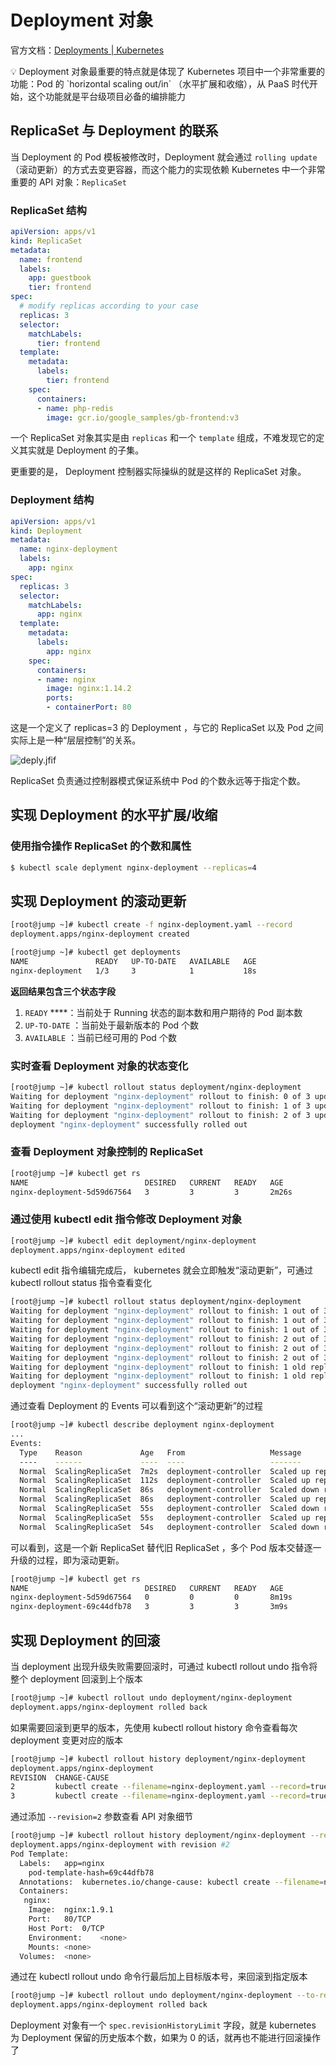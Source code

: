 # Deployment 对象

官方文档：[Deployments | Kubernetes](https://kubernetes.io/zh/docs/concepts/workloads/controllers/deployment/)

<aside>
💡 Deployment 对象最重要的特点就是体现了 Kubernetes 项目中一个非常重要的功能：Pod 的 `horizontal scaling out/in` （水平扩展和收缩），从 PaaS 时代开始，这个功能就是平台级项目必备的编排能力

</aside>

## ReplicaSet 与 Deployment 的联系

当 Deployment 的 Pod 模板被修改时，Deployment 就会通过 `rolling update` （滚动更新）的方式去变更容器，而这个能力的实现依赖 Kubernetes 中一个非常重要的 API 对象：`ReplicaSet`

### ReplicaSet 结构

```yaml
apiVersion: apps/v1
kind: ReplicaSet
metadata:
  name: frontend
  labels:
    app: guestbook
    tier: frontend
spec:
  # modify replicas according to your case
  replicas: 3
  selector:
    matchLabels:
      tier: frontend
  template:
    metadata:
      labels:
        tier: frontend
    spec:
      containers:
      - name: php-redis
        image: gcr.io/google_samples/gb-frontend:v3
```

一个 ReplicaSet 对象其实是由 `replicas` 和一个 `template` 组成，不难发现它的定义其实就是 Deployment 的子集。

更重要的是， Deployment 控制器实际操纵的就是这样的 ReplicaSet 对象。

### Deployment 结构

```yaml
apiVersion: apps/v1
kind: Deployment
metadata:
  name: nginx-deployment
  labels:
    app: nginx
spec:
  replicas: 3
  selector:
    matchLabels:
      app: nginx
  template:
    metadata:
      labels:
        app: nginx
    spec:
      containers:
      - name: nginx
        image: nginx:1.14.2
        ports:
        - containerPort: 80
```

这是一个定义了 replicas=3 的 Deployment ，与它的 ReplicaSet 以及 Pod 之间实际上是一种“层层控制”的关系。

![deply.jfif](https://docimg3.docs.qq.com/image/TNmzqnrY0ew04CWL5aH1KA.jpeg?w=388&h=389)

ReplicaSet 负责通过控制器模式保证系统中 Pod 的个数永远等于指定个数。

## 实现 Deployment 的水平扩展/收缩

### 使用指令操作 ReplicaSet 的个数和属性

```bash
$ kubectl scale deplyment nginx-deployment --replicas=4
```

## 实现 Deployment 的滚动更新

```bash
[root@jump ~]# kubectl create -f nginx-deployment.yaml --record
deployment.apps/nginx-deployment created
```

```bash
[root@jump ~]# kubectl get deployments
NAME               READY   UP-TO-DATE   AVAILABLE   AGE
nginx-deployment   1/3     3            1           18s
```

**返回结果包含三个状态字段**

1. `READY` ****：当前处于 Running 状态的副本数和用户期待的 Pod 副本数
2. `UP-TO-DATE` ：当前处于最新版本的 Pod 个数
3. `AVAILABLE` ：当前已经可用的 Pod 个数

### 实时查看 Deployment 对象的状态变化

```bash
[root@jump ~]# kubectl rollout status deployment/nginx-deployment
Waiting for deployment "nginx-deployment" rollout to finish: 0 of 3 updated replicas are available...
Waiting for deployment "nginx-deployment" rollout to finish: 1 of 3 updated replicas are available...
Waiting for deployment "nginx-deployment" rollout to finish: 2 of 3 updated replicas are available...
deployment "nginx-deployment" successfully rolled out
```

### 查看 Deployment 对象控制的 ReplicaSet

```bash
[root@jump ~]# kubectl get rs
NAME                          DESIRED   CURRENT   READY   AGE
nginx-deployment-5d59d67564   3         3         3       2m26s
```

### 通过使用 kubectl edit 指令修改 Deployment 对象

```bash
[root@jump ~]# kubectl edit deployment/nginx-deployment
deployment.apps/nginx-deployment edited
```

kubectl edit 指令编辑完成后， kubernetes 就会立即触发“滚动更新”，可通过 kubectl rollout status 指令查看变化

```bash
[root@jump ~]# kubectl rollout status deployment/nginx-deployment
Waiting for deployment "nginx-deployment" rollout to finish: 1 out of 3 new replicas have been updated...
Waiting for deployment "nginx-deployment" rollout to finish: 1 out of 3 new replicas have been updated...
Waiting for deployment "nginx-deployment" rollout to finish: 1 out of 3 new replicas have been updated...
Waiting for deployment "nginx-deployment" rollout to finish: 2 out of 3 new replicas have been updated...
Waiting for deployment "nginx-deployment" rollout to finish: 2 out of 3 new replicas have been updated...
Waiting for deployment "nginx-deployment" rollout to finish: 2 out of 3 new replicas have been updated...
Waiting for deployment "nginx-deployment" rollout to finish: 1 old replicas are pending termination...
Waiting for deployment "nginx-deployment" rollout to finish: 1 old replicas are pending termination...
deployment "nginx-deployment" successfully rolled out
```

通过查看 Deployment 的 Events 可以看到这个“滚动更新”的过程

```bash
[root@jump ~]# kubectl describe deployment nginx-deployment
...
Events:
  Type    Reason             Age   From                   Message
  ----    ------             ----  ----                   -------
  Normal  ScalingReplicaSet  7m2s  deployment-controller  Scaled up replica set nginx-deployment-5d59d67564 to 3
  Normal  ScalingReplicaSet  112s  deployment-controller  Scaled up replica set nginx-deployment-69c44dfb78 to 1
  Normal  ScalingReplicaSet  86s   deployment-controller  Scaled down replica set nginx-deployment-5d59d67564 to 2
  Normal  ScalingReplicaSet  86s   deployment-controller  Scaled up replica set nginx-deployment-69c44dfb78 to 2
  Normal  ScalingReplicaSet  55s   deployment-controller  Scaled down replica set nginx-deployment-5d59d67564 to 1
  Normal  ScalingReplicaSet  55s   deployment-controller  Scaled up replica set nginx-deployment-69c44dfb78 to 3
  Normal  ScalingReplicaSet  54s   deployment-controller  Scaled down replica set nginx-deployment-5d59d67564 to 0
```

可以看到，这是一个新 ReplicaSet 替代旧 ReplicaSet ，多个 Pod 版本交替逐一升级的过程，即为滚动更新。

```bash
[root@jump ~]# kubectl get rs
NAME                          DESIRED   CURRENT   READY   AGE
nginx-deployment-5d59d67564   0         0         0       8m19s
nginx-deployment-69c44dfb78   3         3         3       3m9s
```

## 实现 Deployment 的回滚

当 deployment 出现升级失败需要回滚时，可通过 kubectl rollout undo 指令将整个 deployment 回滚到上个版本

```bash
[root@jump ~]# kubectl rollout undo deployment/nginx-deployment
deployment.apps/nginx-deployment rolled back
```

如果需要回滚到更早的版本，先使用 kubectl rollout history 命令查看每次 deployment 变更对应的版本

```bash
[root@jump ~]# kubectl rollout history deployment/nginx-deployment
deployment.apps/nginx-deployment 
REVISION  CHANGE-CAUSE
2         kubectl create --filename=nginx-deployment.yaml --record=true
3         kubectl create --filename=nginx-deployment.yaml --record=true
```

通过添加 `--revision=2` 参数查看 API 对象细节

```bash
[root@jump ~]# kubectl rollout history deployment/nginx-deployment --revision=2
deployment.apps/nginx-deployment with revision #2
Pod Template:
  Labels:	app=nginx
	pod-template-hash=69c44dfb78
  Annotations:	kubernetes.io/change-cause: kubectl create --filename=nginx-deployment.yaml --record=true
  Containers:
   nginx:
    Image:	nginx:1.9.1
    Port:	80/TCP
    Host Port:	0/TCP
    Environment:	<none>
    Mounts:	<none>
  Volumes:	<none>
```

通过在 kubectl rollout undo 命令行最后加上目标版本号，来回滚到指定版本

```bash
[root@jump ~]# kubectl rollout undo deployment/nginx-deployment --to-revision=2
deployment.apps/nginx-deployment rolled back
```

Deployment 对象有一个 `spec.revisionHistoryLimit` 字段，就是 kubernetes 为 Deployment 保留的历史版本个数，如果为 0 的话，就再也不能进行回滚操作了